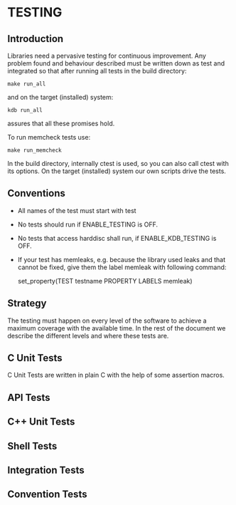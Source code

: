 # TESTING #

## Introduction ##

Libraries need a pervasive testing for continuous improvement. Any
problem found and behaviour described must be written down as test and
integrated so that after running all tests in the build directory:

    make run_all

and on the target (installed) system:

    kdb run_all

assures that all these promises hold.

To run memcheck tests use:

    make run_memcheck

In the build directory, internally ctest is used, so you can also call
ctest with its options. On the target (installed) system our own scripts
drive the tests.



## Conventions ##

- All names of the test must start with test
- No tests should run if ENABLE_TESTING is OFF.
- No tests that access harddisc shall run, if ENABLE_KDB_TESTING is OFF.
- If your test has memleaks, e.g. because the library used leaks and
  that cannot be fixed, give them the label memleak with following
  command:

    set_property(TEST testname PROPERTY LABELS memleak)



## Strategy ##

The testing must happen on every level of the software to achieve a
maximum coverage with the available time. In the rest of the document
we describe the different levels and where these tests are.

## C Unit Tests ###

C Unit Tests are written in plain C with the help of some assertion
macros.

## API Tests ###

## C++ Unit Tests ###

## Shell Tests ###

## Integration Tests ###

## Convention Tests ###


